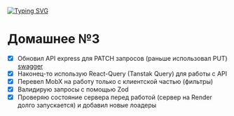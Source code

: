 [![Typing SVG](https://readme-typing-svg.herokuapp.com?font=Comic+Sans+MS&duration=1000&pause=1000&color=F701DF&width=435&lines=%D0%9D%D1%83+%D1%83%D0%B6%D0%B5+%D0%B1%D1%8B%D1%81%D1%82%D1%80%D0%B5%D0%B5+%D1%87%D0%B5%D0%BC+2+%D0%B4%D0%BE%D0%BC%D0%B0%D1%88%D0%BA%D0%B0)](https://git.io/typing-svg)

# Домашнее №3

- [x] Обновил API express для PATCH запросов (раньше использовал PUT) [swagger](https://todo-back-two-ivory.vercel.app/docs/index.html)
- [x] Наконец-то использую React-Query (Tanstak Query) для работы с API
- [x] Перевел MobX на работу только с клиентской частью (фильтры)
- [x] Валидирую запросы с помощью Zod
- [x] Проверяю состояние сервера перед работой (сервер на Render долго запускается) и добавил новые лоадеры
